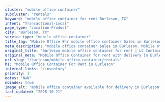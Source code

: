 ```yaml
---
cluster: "mobile office container"
subcluster: "rentals"
keyword: "mobile office container for rent Burleson, TX"
intent: "Transactional-Local"
page_type: "Location-Product"
city: "Burleson, TX"
service_type: "mobile office container"
title_tag: "Mobile Office 8hr mobile office container Sales in Burleson | LC Container"
meta_description: "mobile office container sales in Burleson. Mobile office containers for workspace solutions. Fast delivery, competitive pricing. Serving mobile office container area. Quote ID: WBN. Call (214) 524-4168 for your free quote today."
original_title: "Burleson mobile office container for rent | LC Container"
original_meta: "Mobile Office Container for rent with delivery in Burleson, TX. LC Container — local Since 2003. Get pricing today."
url_slug: "/burleson/mobile-office-container/rentals"
h1: "Mobile Office Container For Rent in Burleson"
internal_links: "/inventory"
priority: 3
notes: "NaN"
noindex: true
image_alt: "mobile office container available for delivery in Burleson"
last_updated: "2025-10-21"
---
```


<!-- TODO: Add unique city/inventory copy, images, and internal links here. -->
